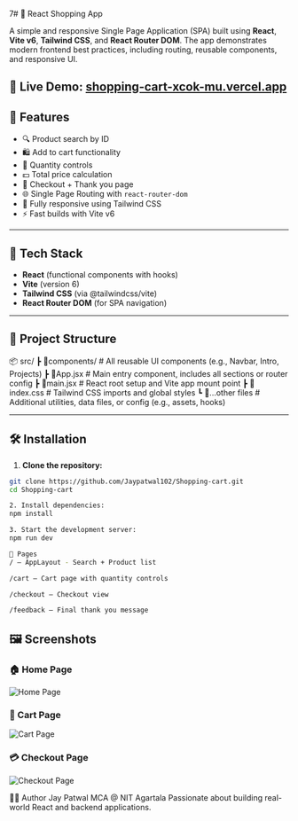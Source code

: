 7# 🛒 React Shopping App

A simple and responsive Single Page Application (SPA) built using **React**, **Vite v6**, **Tailwind CSS**, and **React Router DOM**. The app demonstrates modern frontend best practices, including routing, reusable components, and responsive UI.


🔗 **Live Demo**: [shopping-cart-xcok-mu.vercel.app](https://shopping-cart-xcok-mu.vercel.app)
---

## 🚀 Features

- 🔍 Product search by ID
- 🛍️ Add to cart functionality
- 🧮 Quantity controls
- 💵 Total price calculation
- 🧾 Checkout + Thank you page
- 🌐 Single Page Routing with `react-router-dom`
- 💨 Fully responsive using Tailwind CSS
- ⚡ Fast builds with Vite v6

---

## 🧩 Tech Stack

- **React** (functional components with hooks)
- **Vite** (version 6)
- **Tailwind CSS** (via @tailwindcss/vite)
- **React Router DOM** (for SPA navigation)

---

## 📁 Project Structure

📦 src/
 ┣ 📂components/        # All reusable UI components (e.g., Navbar, Intro, Projects)
 ┣ 📜App.jsx            # Main entry component, includes all sections or router config
 ┣ 📜main.jsx           # React root setup and Vite app mount point
 ┣ 📜index.css          # Tailwind CSS imports and global styles
 ┗ 📜...other files     # Additional utilities, data files, or config (e.g., assets, hooks)


---

## 🛠️ Installation

1. **Clone the repository:**

```bash
git clone https://github.com/Jaypatwal102/Shopping-cart.git
cd Shopping-cart

2. Install dependencies:
npm install

3. Start the development server:
npm run dev

🔗 Pages
/ — AppLayout - Search + Product list

/cart — Cart page with quantity controls

/checkout — Checkout view

/feedback — Final thank you message

```
## 🖼️ Screenshots

### 🏠 Home Page
![Home Page](public/screenshot(1).png)

### 🛒 Cart Page
![Cart Page](public/screenshot(2).png)

### 💳 Checkout Page
![Checkout Page](public/screenshot(3).png)

👨‍💻 Author
Jay Patwal
MCA @ NIT Agartala
Passionate about building real-world React and backend applications.



